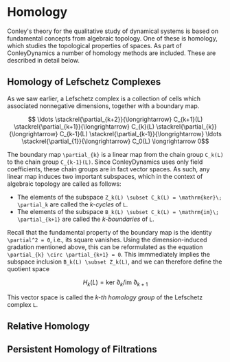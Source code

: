 # Homology

Conley's theory for the qualitative study of dynamical systems is based
on fundamental concepts from algebraic topology. One of these is homology,
which studies the topological properties of spaces. As part of ConleyDynamics
a number of homology methods are included. These are described in detail 
below.

## Homology of Lefschetz Complexes

As we saw earlier, a Lefschetz complex is a collection of cells which
associated nonnegative dimensions, together with a boundary map.

```math
   \ldots \stackrel{\partial_{k+2}}{\longrightarrow}
   C_{k+1}(L) \stackrel{\partial_{k+1}}{\longrightarrow}
   C_{k}(L) \stackrel{\partial_{k}}{\longrightarrow}
   C_{k-1}(L) \stackrel{\partial_{k-1}}{\longrightarrow} \ldots
   \stackrel{\partial_{1}}{\longrightarrow}
   C_0(L) \longrightarrow 0
```

The boundary map ``\partial_{k}`` is a linear map from the chain group
``C_k(L)`` to the chain group ``C_{k-1}(L)``. Since ConleyDynamics uses
only field coefficients, these chain groups are in fact vector spaces. As
such, any linear map induces two important subspaces, which in the context
of algebraic topology are called as follows:

- The elements of the subspace ``Z_k(L) \subset C_k(L) = \mathrm{ker}\;
  \partial_k`` are called the _k-cycles_ of ``L``.
- The elements of the subspace ``B_k(L) \subset C_k(L) = \mathrm{im}\;
  \partial_{k+1}`` are called the _k-boundaries_ of ``L``.

Recall that the fundamental property of the boundary map is the identity
``\partial^2 = 0``, i.e., its square vanishes. Using the dimension-induced
gradation mentioned above, this can be reformulated as the equation
``\partial_{k} \circ \partial_{k+1} = 0``. This immmediately implies
the subspace inclusion ``B_k(L) \subset Z_k(L)``, and we can therefore
define the quotient space

```math
   H_k(L) =
   \mathrm{ker}\;\partial_k / \mathrm{im}\;\partial_{k+1}
```

This vector space is called the _k-th homology group_ of the Lefschetz 
complex ``L``.

## Relative Homology


## Persistent Homology of Filtrations



